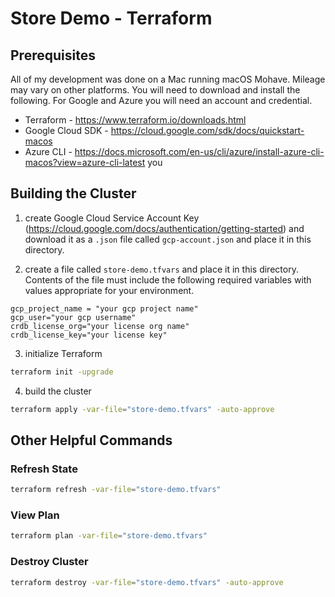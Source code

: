 # Store Demo - Terraform

## Prerequisites
All of my development was done on a Mac running macOS Mohave.  Mileage may vary on other platforms.  You will need to download and install the following.  For Google and Azure you will need an account and credential.
* Terraform - https://www.terraform.io/downloads.html
* Google Cloud SDK - https://cloud.google.com/sdk/docs/quickstart-macos
* Azure CLI - https://docs.microsoft.com/en-us/cli/azure/install-azure-cli-macos?view=azure-cli-latest
you

## Building the Cluster
1) create Google Cloud Service Account Key (https://cloud.google.com/docs/authentication/getting-started) and download it as a `.json` file called `gcp-account.json` and place it in this directory.

2) create a file called `store-demo.tfvars` and place it in this directory.  Contents of the file must include the following required variables with values appropriate for your environment.
```hcl-terraform
gcp_project_name = "your gcp project name"
gcp_user="your gcp username"
crdb_license_org="your license org name"
crdb_license_key="your license key"
```
3) initialize Terraform
```bash
terraform init -upgrade
```

4) build the cluster
```bash
terraform apply -var-file="store-demo.tfvars" -auto-approve
```

## Other Helpful Commands

### Refresh State
```bash
terraform refresh -var-file="store-demo.tfvars"
```

### View Plan
```bash
terraform plan -var-file="store-demo.tfvars"
```

### Destroy Cluster
```bash
terraform destroy -var-file="store-demo.tfvars" -auto-approve
```

